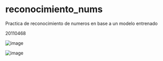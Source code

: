 # reconocimiento_nums

Practica de reconocimiento de numeros en base a un modelo entrenado

20110468

![image](https://user-images.githubusercontent.com/21372451/235280937-8436849a-d1b4-4c9f-8117-d5efdb8af415.png)

![image](https://user-images.githubusercontent.com/21372451/235280969-ba99fdf6-74fe-4ff8-8280-3ab028db8e2b.png)

